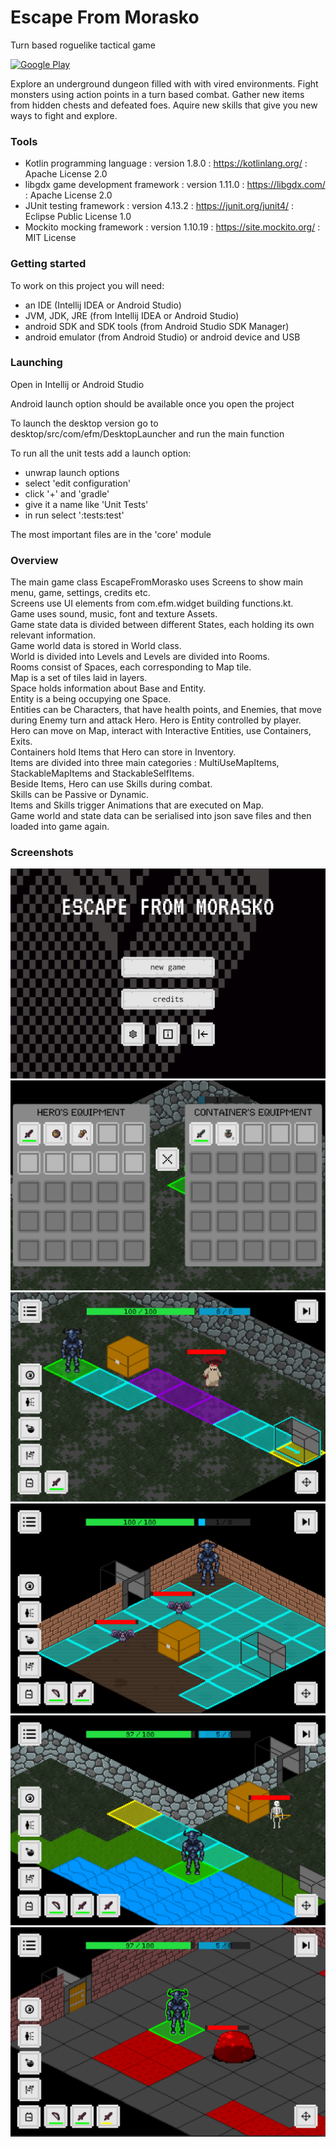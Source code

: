 
# Escape From Morasko
Turn based roguelike tactical game

[![Google Play](https://img.shields.io/static/v1?label=Google&message=Play&color=607D8B&logo=google-play)](https://play.google.com/store/apps/details?id=com.efm)

Explore an underground dungeon filled with with vired environments. Fight monsters using action points in a turn based combat. Gather new items from hidden chests and defeated foes. Aquire new skills that give you new ways to fight and explore.

### Tools
- Kotlin programming language       : version 1.8.0   : https://kotlinlang.org/   : Apache License 2.0
- libgdx game development framework : version 1.11.0  : https://libgdx.com/       : Apache License 2.0
- JUnit testing framework           : version 4.13.2  : https://junit.org/junit4/ : Eclipse Public License 1.0
- Mockito mocking framework         : version 1.10.19 : https://site.mockito.org/ : MIT License

### Getting started
To work on this project you will need:
- an IDE (Intellij IDEA or Android Studio)
- JVM, JDK, JRE (from Intellij IDEA or Android Studio)
- android SDK and SDK tools (from Android Studio SDK Manager)
- android emulator (from Android Studio) or android device and USB

### Launching

Open in Intellij or Android Studio

Android launch option should be available once you open the project

To launch the desktop version go to desktop/src/com/efm/DesktopLauncher and run the main function

To run all the unit tests add a launch option:
- unwrap launch options
- select 'edit configuration'
- click '+' and 'gradle'
- give it a name like 'Unit Tests'
- in run select ':tests:test'

The most important files are in the 'core' module

### Overview

The main game class EscapeFromMorasko uses Screens to show main menu, game, settings, credits etc.  
Screens use UI elements from com.efm.widget building functions.kt.  
Game uses sound, music, font and texture Assets.  
Game state data is divided between different States, each holding its own relevant information.  
Game world data is stored in World class.  
World is divided into Levels and Levels are divided into Rooms.  
Rooms consist of Spaces, each corresponding to Map tile.  
Map is a set of tiles laid in layers.  
Space holds information about Base and Entity.  
Entity is a being occupying one Space.  
Entities can be Characters, that have health points, and Enemies, that move during Enemy turn and attack Hero.
Hero is Entity controlled by player.  
Hero can move on Map, interact with Interactive Entities, use Containers, Exits.  
Containers hold Items that Hero can store in Inventory.    
Items are divided into three main categories : MultiUseMapItems, StackableMapItems and StackableSelfItems.  
Beside Items, Hero can use Skills during combat.  
Skills can be Passive or Dynamic.  
Items and Skills trigger Animations that are executed on Map.  
Game world and state data can be serialised into json save files and then loaded into game again.  

### Screenshots
![image](screenshot_1.png)
![image](screenshot_2.png)
![image](screenshot_3.png)
![image](screenshot_4.png)
![image](screenshot_5.png)
![image](screenshot_6.png)
